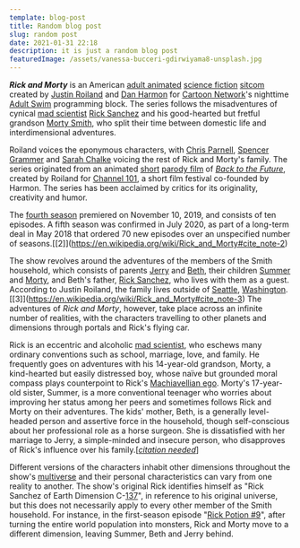 ```yaml
---
template: blog-post
title: Random blog post
slug: random post
date: 2021-01-31 22:18
description: it is just a random blog post
featuredImage: /assets/vanessa-bucceri-gdirwiyama8-unsplash.jpg
---
```

***Rick and Morty*** is an American [adult animated](https://en.wikipedia.org/wiki/Adult_animation "Adult animation") [science fiction](https://en.wikipedia.org/wiki/Science_fiction "Science fiction") [sitcom](https://en.wikipedia.org/wiki/Animated_sitcom "Animated sitcom") created by [Justin Roiland](https://en.wikipedia.org/wiki/Justin_Roiland "Justin Roiland") and [Dan Harmon](https://en.wikipedia.org/wiki/Dan_Harmon "Dan Harmon") for [Cartoon Network](https://en.wikipedia.org/wiki/Cartoon_Network "Cartoon Network")'s nighttime [Adult Swim](https://en.wikipedia.org/wiki/Adult_Swim "Adult Swim") programming block. The series follows the misadventures of cynical [mad scientist](https://en.wikipedia.org/wiki/Mad_scientist "Mad scientist") [Rick Sanchez](https://en.wikipedia.org/wiki/Rick_Sanchez_(Rick_and_Morty) "Rick Sanchez (Rick and Morty)") and his good-hearted but fretful grandson [Morty Smith](https://en.wikipedia.org/wiki/Morty_Smith "Morty Smith"), who split their time between domestic life and interdimensional adventures.

Roiland voices the eponymous characters, with [Chris Parnell](https://en.wikipedia.org/wiki/Chris_Parnell "Chris Parnell"), [Spencer Grammer](https://en.wikipedia.org/wiki/Spencer_Grammer "Spencer Grammer") and [Sarah Chalke](https://en.wikipedia.org/wiki/Sarah_Chalke "Sarah Chalke") voicing the rest of Rick and Morty's family. The series originated from an animated [short](https://en.wikipedia.org/wiki/Short_film "Short film") [parody film](https://en.wikipedia.org/wiki/Parody_film "Parody film") of *[Back to the Future](https://en.wikipedia.org/wiki/Back_to_the_Future "Back to the Future")*, created by Roiland for [Channel 101](https://en.wikipedia.org/wiki/Channel_101 "Channel 101"), a short film festival co-founded by Harmon. The series has been acclaimed by critics for its originality, creativity and humor.

The [fourth season](https://en.wikipedia.org/wiki/Rick_and_Morty_(season_4) "Rick and Morty (season 4)") premiered on November 10, 2019, and consists of ten episodes. A fifth season was confirmed in July 2020, as part of a long-term deal in May 2018 that ordered 70 new episodes over an unspecified number of seasons.[\[2]](https://en.wikipedia.org/wiki/Rick_and_Morty#cite_note-2)



The show revolves around the adventures of the members of the Smith household, which consists of parents [Jerry](https://en.wikipedia.org/wiki/List_of_Rick_and_Morty_characters#Jerry_Smith "List of Rick and Morty characters") and [Beth](https://en.wikipedia.org/wiki/List_of_Rick_and_Morty_characters#Beth_Smith "List of Rick and Morty characters"), their children [Summer](https://en.wikipedia.org/wiki/List_of_Rick_and_Morty_characters#Summer_Smith "List of Rick and Morty characters") and [Morty](https://en.wikipedia.org/wiki/Morty_Smith "Morty Smith"), and Beth's father, [Rick Sanchez](https://en.wikipedia.org/wiki/Rick_Sanchez_(Rick_and_Morty) "Rick Sanchez (Rick and Morty)"), who lives with them as a guest. According to Justin Roiland, the family lives outside of [Seattle](https://en.wikipedia.org/wiki/Seattle "Seattle"), [Washington](https://en.wikipedia.org/wiki/Washington_(state) "Washington (state)").[\[3]](https://en.wikipedia.org/wiki/Rick_and_Morty#cite_note-3) The adventures of *Rick and Morty*, however, take place across an infinite number of realities, with the characters travelling to other planets and dimensions through portals and Rick's flying car.

Rick is an eccentric and alcoholic [mad scientist](https://en.wikipedia.org/wiki/Mad_scientist "Mad scientist"), who eschews many ordinary conventions such as school, marriage, love, and family. He frequently goes on adventures with his 14-year-old grandson, Morty, a kind-hearted but easily distressed boy, whose naïve but grounded moral compass plays counterpoint to Rick's [Machiavellian ego](https://en.wikipedia.org/wiki/Machiavellianism_(psychology) "Machiavellianism (psychology)"). Morty's 17-year-old sister, Summer, is a more conventional teenager who worries about improving her status among her peers and sometimes follows Rick and Morty on their adventures. The kids' mother, Beth, is a generally level-headed person and assertive force in the household, though self-conscious about her professional role as a horse surgeon. She is dissatisfied with her marriage to Jerry, a simple-minded and insecure person, who disapproves of Rick's influence over his family.[*[citation needed](https://en.wikipedia.org/wiki/Wikipedia:Citation_needed "Wikipedia:Citation needed")*]

Different versions of the characters inhabit other dimensions throughout the show's [multiverse](https://en.wikipedia.org/wiki/Parallel_universes_in_fiction "Parallel universes in fiction") and their personal characteristics can vary from one reality to another. The show's original Rick identifies himself as "Rick Sanchez of Earth Dimension C-[137](https://en.wikipedia.org/wiki/Fine-structure_constant "Fine-structure constant")", in reference to his original universe, but this does not necessarily apply to every other member of the Smith household. For instance, in the first-season episode "[Rick Potion #9](https://en.wikipedia.org/wiki/Rick_Potion_No._9 "Rick Potion No. 9")", after turning the entire world population into monsters, Rick and Morty move to a different dimension, leaving Summer, Beth and Jerry behind.